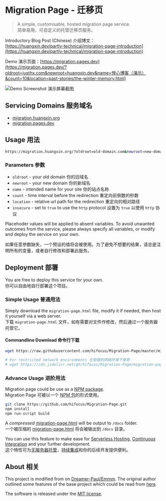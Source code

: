# Migration Page - 迁移页

> A simple, customisable, hosted migration page service.  
> 简单易用，可自定义的托管迁移页服务。

Introductory Blog Post (Chinese) 介绍博文：    
[https://huangxin.dev/partly-technical/migration-page-introduction](https://huangxin.dev/partly-technical/migration-page-introduction)

Demo 演示页面：[https://migration.pages.dev](https://migration.pages.dev/?oldroot=justhx.com&newroot=huangxin.dev&name=惶心博客（演示）&count=10&location=past-stories/the-winter-memory.html)

![Demo Screenshot 演示屏幕截图](https://vip2.loli.io/2021/09/05/bOcgl67JUzkyTuE.png)

## Servicing Domains 服务域名

- [migration.huangxin.org](https://migration.huangxin.org)
- [migration.pages.dev](https://migration.pages.dev)

## Usage 用法

```bash
https://migration.huangxin.org/?oldroot=old-domain.com&newroot=new-domain.com&name=YOUR-SITE-NAME&count=999&location=some_url_path
```

### Parameters 参数

- `oldroot` - your old domain 你的旧域名  
- `newroot` - your new domain 你的新域名  
- `name` - intended name for your site 你的站点名称  
- `count` - time interval before the redirection 重定向前倒数的秒数  
- `location` - relative url path for the redirection  重定向的相对路径
- `insecure` - set to `true` to use the `http` protocol 设置为 `true` 以使用 `http` 协议  

Placehoder values will be applied to absent variables. To avoid unwanted outcomes from the service, please always specify all variables, or modify and deploy the service on your own.

如果任意参数缺失，一个预设的值将会被使用。为了避免不想要的结果，请总是注明所有的变量，或者自行修改和部署此服务。

## Deployment 部署

You are free to deploy this service for your own.  
你可以自由地自行部署这个项目。

### Simple Usage 普通用法

Simply download the `migration-page.html` file, modify it if needed, then host it yourself via a web server.  
下载 `migration-page.html` 文件，如有需要对文件作修改，然后通过一个服务器托管它。

#### Commandline Download 命令行下载

```bash
wget https://raw.githubusercontent.com/hifocus/Migration-Page/master/migration-page.html -O index.html

# For restricted network environments 在受限的网络环境下使用
# wget https://cdn.jsdelivr.net/gh/hifocus/Migration-Page/migration-page.html -O index.html
```

### Advance Usage 进阶用法

Migration page could be use as a [NPM package](https://en.wikipedia.org/wiki/Npm_(software)).  
Migration Page 可被以一个 [NPM 包](https://zh.wikipedia.org/wiki/Npm)的形式使用。

```bash
git clone https://github.com/hifocus/Migration-Page.git
npm install
npm run-script build
```

A *compressed* [migration-page.html](https://github.com/hifocus/Migration-Page/blob/master/migration-page.html) will be output to `/docs` folder.  
一个被压缩的 [migration-page.html](https://github.com/hifocus/Migration-Page/blob/master/migration-page.html) 将会被输出到 `/docs` 目录。

You can use this feature to make ease for [Serverless Hosting](https://en.wikipedia.org/wiki/Serverless_computing), [Continuous Integration](https://en.wikipedia.org/wiki/Continuous_integration) and your further development.  
这个特性可为[无服务器托管](https://zh.wikipedia.org/wiki/%E7%84%A1%E4%BC%BA%E6%9C%8D%E5%99%A8%E8%A8%88%E7%AE%97)，[持续集成](https://zh.wikipedia.org/wiki/%E6%8C%81%E7%BA%8C%E6%95%B4%E5%90%88)和你的后续开发提供便利。

## About 相关

This project is modified from on [Dreamer-Paul/Emmm](https://github.com/Dreamer-Paul/Emmm). The original author outlined some features of the base project which could be read from [here](https://github.com/Dreamer-Paul/Emmm#%E9%A1%B9%E7%9B%AE%E7%89%B9%E6%80%A7).  

The software is released under the [MIT license](https://github.com/hifocus/Migration-Page/blob/master/LICENSE).